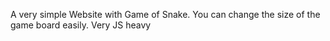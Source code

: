 A very simple Website with Game of Snake.
You can change the size of the game board easily.
Very JS heavy
